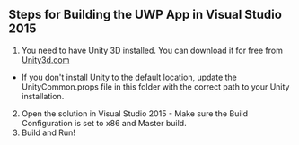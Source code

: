 ## Steps for Building the UWP App in Visual Studio 2015
1. You need to have Unity 3D installed. You can download it for free from [Unity3d.com](http://unity3d.com)
* If you don't install Unity to the default location, update the UnityCommon.props file in this folder with the correct path to your Unity installation.
2. Open the solution in Visual Studio 2015 - Make sure the Build Configuration is set to x86 and Master build.
3. Build and Run!
